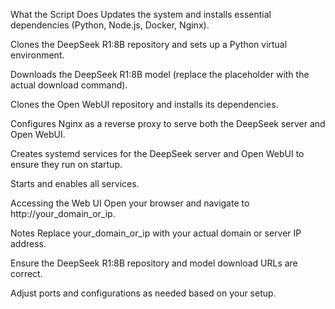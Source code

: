 What the Script Does
Updates the system and installs essential dependencies (Python, Node.js, Docker, Nginx).

Clones the DeepSeek R1:8B repository and sets up a Python virtual environment.

Downloads the DeepSeek R1:8B model (replace the placeholder with the actual download command).

Clones the Open WebUI repository and installs its dependencies.

Configures Nginx as a reverse proxy to serve both the DeepSeek server and Open WebUI.

Creates systemd services for the DeepSeek server and Open WebUI to ensure they run on startup.

Starts and enables all services.

Accessing the Web UI
Open your browser and navigate to http://your_domain_or_ip.

Notes
Replace your_domain_or_ip with your actual domain or server IP address.

Ensure the DeepSeek R1:8B repository and model download URLs are correct.

Adjust ports and configurations as needed based on your setup.
